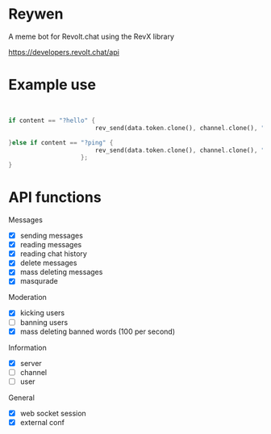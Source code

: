 # Reywen 
A meme bot for Revolt.chat using the RevX library

https://developers.revolt.chat/api

# Example use

```rust


if content == "?hello" {
                        rev_send(data.token.clone(), channel.clone(), "world!".to_string());

}else if content == "?ping" {
                        rev_send(data.token.clone(), channel.clone(), "Pong!!".to_string());
                    };
}

```   



# API functions

Messages
- [x] sending messages
- [x] reading messages
- [x] reading chat history
- [x] delete messages
- [x] mass deleting messages
- [X] masqurade

Moderation
- [x] kicking users
- [ ] banning users
- [x] mass deleting banned words (100 per second)

Information
- [x] server
- [ ] channel
- [ ] user

General
- [x] web socket session
- [x] external conf
